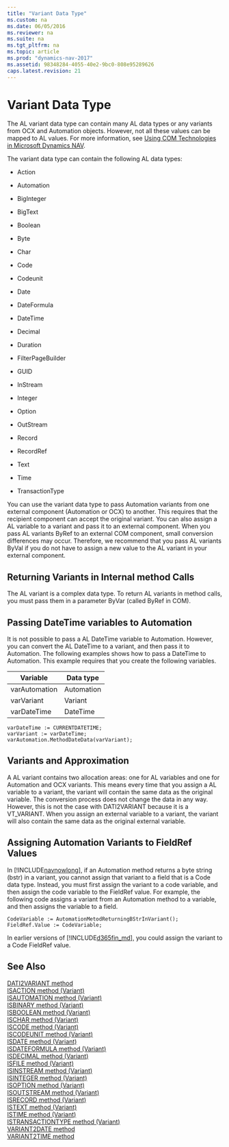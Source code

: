 ```yaml
---
title: "Variant Data Type"
ms.custom: na
ms.date: 06/05/2016
ms.reviewer: na
ms.suite: na
ms.tgt_pltfrm: na
ms.topic: article
ms.prod: "dynamics-nav-2017"
ms.assetid: 98348284-4055-40e2-9bc0-808e95289626
caps.latest.revision: 21
---
```

# Variant Data Type
The AL variant data type can contain many AL data types or any variants from OCX and Automation objects. However, not all these values can be mapped to AL values. For more information, see [Using COM Technologies in Microsoft Dynamics NAV](Using-COM-Technologies-in-Microsoft-Dynamics-NAV.md).  
  
 The variant data type can contain the following AL data types:  
  
-   Action  
  
-   Automation  
  
-   BigInteger  
  
-   BigText  
  
-   Boolean  
  
-   Byte  
  
-   Char  
  
-   Code  
  
-   Codeunit  
  
-   Date  
  
-   DateFormula  
  
-   DateTime  
  
-   Decimal  
  
-   Duration  
  
-   FilterPageBuilder  
  
-   GUID  
  
-   InStream  
  
-   Integer  
  
-   Option  
  
-   OutStream  
  
-   Record  
  
-   RecordRef  
  
-   Text  
  
-   Time  
  
-   TransactionType  
  
 You can use the variant data type to pass Automation variants from one external component \(Automation or OCX\) to another. This requires that the recipient component can accept the original variant. You can also assign a AL variable to a variant and pass it to an external component. When you pass AL variants ByRef to an external COM component, small conversion differences may occur. Therefore, we recommend that you pass AL variants ByVal if you do not have to assign a new value to the AL variant in your external component.  
  
## Returning Variants in Internal method Calls  
 The AL variant is a complex data type. To return AL variants in method calls, you must pass them in a parameter ByVar \(called ByRef in COM\).  
  
## Passing DateTime variables to Automation  
 It is not possible to pass a AL DateTime variable to Automation. However, you can convert the AL DateTime to a variant, and then pass it to Automation. The following examples shows how to pass a DateTime to Automation. This example requires that you create the following variables.  
  
|Variable|Data type|  
|--------------|---------------|  
|varAutomation|Automation|  
|varVariant|Variant|  
|varDateTime|DateTime|  
  
```  
varDateTime := CURRENTDATETIME;  
varVariant := varDateTime;  
varAutomation.MethodDateData(varVariant);  
```  
  
## Variants and Approximation  
 A AL variant contains two allocation areas: one for AL variables and one for Automation and OCX variants. This means every time that you assign a AL variable to a variant, the variant will contain the same data as the original variable. The conversion process does not change the data in any way. However, this is not the case with DATI2VARIANT because it is a VT\_VARIANT. When you assign an external variable to a variant, the variant will also contain the same data as the original external variable.  
  
## Assigning Automation Variants to FieldRef Values  
 In [!INCLUDE[navnowlong](includes/navnowlong_md.md)], if an Automation method returns a byte string \(bstr\) in a variant, you cannot assign that variant to a field that is a Code data type. Instead, you must first assign the variant to a code variable, and then assign the code variable to the FieldRef value. For example, the following code assigns a variant from an Automation method to a variable, and then assigns the variable to a field.  
  
```  
CodeVariable := AutomationMetodReturningBStrInVariant();  
FieldRef.Value := CodeVariable;  
```  
  
 In earlier versions of [!INCLUDE[d365fin_md](includes/d365fin_md.md)], you could assign the variant to a Code FieldRef value.  
  
## See Also  
 [DATI2VARIANT method](DATI2VARIANT-method.md)   
 [ISACTION method \(Variant\)](ISACTION-method--Variant-.md)   
 [ISAUTOMATION method \(Variant\)](ISAUTOMATION-method--Variant-.md)   
 [ISBINARY method \(Variant\)](ISBINARY-method--Variant-.md)   
 [ISBOOLEAN method \(Variant\)](ISBOOLEAN-method--Variant-.md)   
 [ISCHAR method \(Variant\)](ISCHAR-method--Variant-.md)   
 [ISCODE method \(Variant\)](ISCODE-method--Variant-.md)   
 [ISCODEUNIT method \(Variant\)](ISCODEUNIT-method--Variant-.md)   
 [ISDATE method \(Variant\)](ISDATE-method--Variant-.md)   
 [ISDATEFORMULA method \(Variant\)](ISDATEFORMULA-method--Variant-.md)   
 [ISDECIMAL method \(Variant\)](ISDECIMAL-method--Variant-.md)   
 [ISFILE method \(Variant\)](ISFILE-method--Variant-.md)   
 [ISINSTREAM method \(Variant\)](ISINSTREAM-method--Variant-.md)   
 [ISINTEGER method \(Variant\)](ISINTEGER-method--Variant-.md)   
 [ISOPTION method \(Variant\)](ISOPTION-method--Variant-.md)   
 [ISOUTSTREAM method \(Variant\)](ISOUTSTREAM-method--Variant-.md)   
 [ISRECORD method \(Variant\)](ISRECORD-method--Variant-.md)   
 [ISTEXT method \(Variant\)](ISTEXT-method--Variant-.md)   
 [ISTIME method \(Variant\)](ISTIME-method--Variant-.md)   
 [ISTRANSACTIONTYPE method \(Variant\)](ISTRANSACTIONTYPE-method--Variant-.md)   
 [VARIANT2DATE method](VARIANT2DATE-method.md)   
 [VARIANT2TIME method](VARIANT2TIME-method.md)